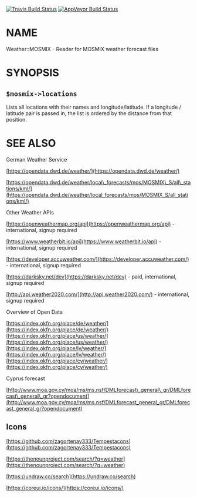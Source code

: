[//]: # "This file is generated from the documentation in lib/Weather/MOSMIX.pm."
[//]: # "Please edit that file instead."

[![Travis Build Status](https://travis-ci.org/Corion/Weather-MOSMIX.svg?branch=master)](https://travis-ci.org/Corion/Weather-MOSMIX)
[![AppVeyor Build Status](https://ci.appveyor.com/api/projects/status/github/Corion/Weather-MOSMIX?branch=master&svg=true)](https://ci.appveyor.com/project/Corion/Weather-MOSMIX)

# NAME

Weather::MOSMIX - Reader for MOSMIX weather forecast files

# SYNOPSIS

## `$mosmix->locations`

Lists all locations with their names and longitude/latitude. If a longitude
/ latitude pair is passed in, the list is ordered by the distance from
that position.

# SEE ALSO

German Weather Service

[https://opendata.dwd.de/weather/](https://opendata.dwd.de/weather/)

[https://opendata.dwd.de/weather/local\_forecasts/mos/MOSMIX\_S/all\_stations/kml/](https://opendata.dwd.de/weather/local_forecasts/mos/MOSMIX_S/all_stations/kml/)

Other Weather APIs

[https://openweathermap.org/api](https://openweathermap.org/api) - international, signup required

[https://www.weatherbit.io/api](https://www.weatherbit.io/api) - international, signup required

[https://developer.accuweather.com/](https://developer.accuweather.com/) - international, signup required

[https://darksky.net/dev](https://darksky.net/dev) - paid, international, signup required

[http://api.weather2020.com/](http://api.weather2020.com/) - international, signup required

Overview of Open Data

[https://index.okfn.org/place/de/weather/](https://index.okfn.org/place/de/weather/)
[https://index.okfn.org/place/us/weather/](https://index.okfn.org/place/us/weather/)
[https://index.okfn.org/place/lv/weather/](https://index.okfn.org/place/lv/weather/)
[https://index.okfn.org/place/cy/weather/](https://index.okfn.org/place/cy/weather/)

Cyprus forecast

[http://www.moa.gov.cy/moa/ms/ms.nsf/DMLforecast\_general\_gr/DMLforecast\_general\_gr?opendocument](http://www.moa.gov.cy/moa/ms/ms.nsf/DMLforecast_general_gr/DMLforecast_general_gr?opendocument)

## Icons

[https://github.com/zagortenay333/Tempestacons](https://github.com/zagortenay333/Tempestacons)

[https://thenounproject.com/search/?q=weather](https://thenounproject.com/search/?q=weather)

[https://undraw.co/search](https://undraw.co/search)

[https://coreui.io/icons/](https://coreui.io/icons/)
